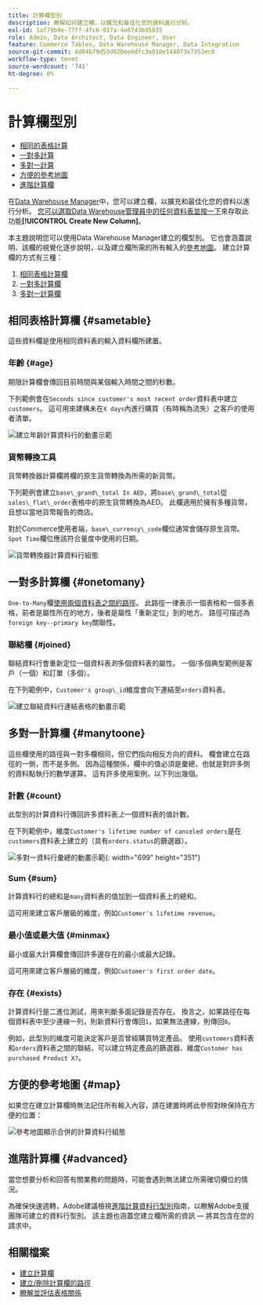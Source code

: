 ```yaml
---
title: 計算欄型別
description: 瞭解如何建立欄，以擴充和最佳化您的資料進行分析。
exl-id: 1af79b9e-77ff-4fc6-917a-4e6743b95035
role: Admin, Data Architect, Data Engineer, User
feature: Commerce Tables, Data Warehouse Manager, Data Integration
source-git-commit: 4d04b79d55d02bee6dfc3a810e144073e7353ec0
workflow-type: tm+mt
source-wordcount: '741'
ht-degree: 0%

---
```


# 計算欄型別

* [相同的表格計算](#sametable)
* [一對多計算](#onetomany)
* [多對一計算](#manytoone)
* [方便的參考地圖](#map)
* [進階計算欄](#advanced)

在[Data Warehouse Manager](../data-warehouse-mgr/tour-dwm.md)中，您可以建立欄，以擴充和最佳化您的資料以進行分析。 [您可以選取Data Warehouse管理員中的任何資料表並按一下](../data-warehouse-mgr/creating-calculated-columns.md)來存取此功能&#x200B;**[!UICONTROL Create New Column]**。

本主題說明您可以使用Data Warehouse Manager建立的欄型別。 它也會涵蓋說明、該欄的視覺化逐步說明，以及建立欄所需的所有輸入的[參考地圖](#map)。 建立計算欄的方式有三種：

1. [相同表格計算欄](#sametable)
1. [一對多計算欄](#onetomany)
1. [多對一計算欄](#manytoone)

## 相同表格計算欄 {#sametable}

這些資料欄是使用相同資料表的輸入資料欄所建置。

### 年齡 {#age}

期限計算欄會傳回目前時間與某個輸入時間之間的秒數。

下列範例會在`Seconds since customer's most recent order`資料表中建立`customers`。 這可用來建構未在`X days`內進行購買（有時稱為流失）之客戶的使用者清單。

![建立年齡計算資料行的動畫示範](../../assets/age.gif)

### 貨幣轉換工具

貨幣轉換器計算欄將欄的原生貨幣轉換為所需的新貨幣。

下列範例會建立`base\_grand\_total In AED`，將`base\_grand\_total`從`sales\_flat\_order`表格中的原生貨幣轉換為AED。 此欄適用於擁有多種貨幣，且想以當地貨幣報告的商店。

對於Commerce使用者端，`base\_currency\_code`欄位通常會儲存原生貨幣。 `Spot Time`欄位應該符合量度中使用的日期。

![貨幣轉換器計算資料行組態](../../assets/currency_converter.png)

## 一對多計算欄 {#onetomany}

`One-to-Many`欄[使用兩個資料表之間的路徑](../../data-analyst/data-warehouse-mgr/create-paths-calc-columns.md)。 此路徑一律表示一個表格和一個多表格，前者是屬性所在的地方，後者是屬性「重新定位」到的地方。 路徑可描述為`foreign key--primary key`關聯性。

### 聯結欄 {#joined}

聯結資料行會重新定位一個資料表&#x200B;*到*&#x200B;多個資料表的屬性。 一個/多個典型範例是客戶（一個）和訂單（多個）。

在下列範例中，`Customer's group\_id`維度會向下連結至`orders`資料表。

![建立聯結資料行連結表格的動畫示範](../../assets/joined_column.gif)

## 多對一計算欄 {#manytoone}

這些欄使用的路徑與一對多欄相同，但它們指向相反方向的資料。 欄會建立在路徑的一側，而不是多側。 因為這種關係，欄中的值必須是彙總，也就是對許多側的資料點執行的數學運算。 這有許多使用案例，以下列出幾個。

### 計數 {#count}

此型別的計算資料行傳回許多資料表&#x200B;*上*&#x200B;一個資料表的值計數。

在下列範例中，維度`Customer's lifetime number of canceled orders`是在`customers`資料表上建立的（具有`orders.status`的篩選器）。

![多對一資料行彙總的動畫示範](../../assets/many_to_one.gif){: width="699" height="351"}

### Sum {#sum}

計算資料行的總和是`many`資料表的值加到一個資料表上的總和。

這可用來建立客戶層級的維度，例如`Customer's lifetime revenue`。

### 最小值或最大值 {#minmax}

最小或最大計算欄會傳回許多邊存在的最小或最大記錄。

這可用來建立客戶層級的維度，例如`Customer's first order date`。

### 存在 {#exists}

計算資料行是二進位測試，用來判斷多面記錄是否存在。 換言之，如果路徑在每個資料表中至少連線一列，則新資料行會傳回`1`，如果無法連線，則傳回`0`。

例如，此型別的維度可能決定客戶是否曾經購買特定產品。 使用`customers`資料表和`orders`資料表之間的聯結，可以建立特定產品的篩選器、維度`Customer has purchased Product X?`。

## 方便的參考地圖 {#map}

如果您在建立計算欄時無法記住所有輸入內容，請在建置時將此參照對映保持在方便的位置：

![參考地圖顯示合併的計算資料行組態](../../assets/merged_reference_map.png)

## 進階計算欄 {#advanced}

當您想要分析和回答有關業務的問題時，可能會遇到無法建立所需確切欄位的情況。

為確保快速週轉，Adobe建議檢視[進階計算資料行型別](../../data-analyst/data-warehouse-mgr/adv-calc-columns.md)指南，以瞭解Adobe支援團隊可建立的資料行型別。 該主題也涵蓋您建立欄所需的資訊 — 將其包含在您的請求中。

## 相關檔案

* [建立計算欄](../../data-analyst/data-warehouse-mgr/creating-calculated-columns.md)
* [建立/刪除計算欄的路徑](../../data-analyst/data-warehouse-mgr/create-paths-calc-columns.md)
* [瞭解並評估表格關係](../../data-analyst/data-warehouse-mgr/table-relationships.md)
